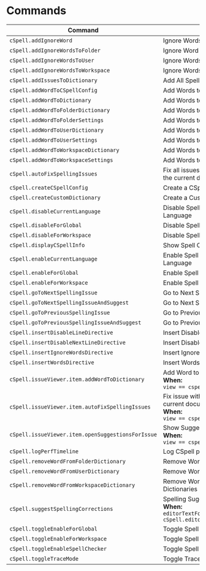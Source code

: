 <!--- AUTO-GENERATED ALL CHANGES WILL BE LOST --->

# Commands

| Command                                           | Title                                                                                                          |
| ------------------------------------------------- | -------------------------------------------------------------------------------------------------------------- |
| `cSpell.addIgnoreWord`                            | Ignore Words                                                                                                   |
| `cSpell.addIgnoreWordsToFolder`                   | Ignore Word in Folder Settings                                                                                 |
| `cSpell.addIgnoreWordsToUser`                     | Ignore Words in User Settings                                                                                  |
| `cSpell.addIgnoreWordsToWorkspace`                | Ignore Words in Workspace Settings                                                                             |
| `cSpell.addIssuesToDictionary`                    | Add All Spelling Issues to Dictionary                                                                          |
| `cSpell.addWordToCSpellConfig`                    | Add Words to CSpell Configuration                                                                              |
| `cSpell.addWordToDictionary`                      | Add Words to Dictionary                                                                                        |
| `cSpell.addWordToFolderDictionary`                | Add Words to Folder Dictionary                                                                                 |
| `cSpell.addWordToFolderSettings`                  | Add Words to Folder Settings                                                                                   |
| `cSpell.addWordToUserDictionary`                  | Add Words to User Dictionary                                                                                   |
| `cSpell.addWordToUserSettings`                    | Add Words to User Settings                                                                                     |
| `cSpell.addWordToWorkspaceDictionary`             | Add Words to Workspace Dictionary                                                                              |
| `cSpell.addWordToWorkspaceSettings`               | Add Words to Workspace Settings                                                                                |
| `cSpell.autoFixSpellingIssues`                    | Fix all issues with a preferred suggestion in the current document.                                            |
| `cSpell.createCSpellConfig`                       | Create a CSpell Configuration File.                                                                            |
| `cSpell.createCustomDictionary`                   | Create a Custom Dictionary File.                                                                               |
| `cSpell.disableCurrentLanguage`                   | Disable Spell Checking Document Language                                                                       |
| `cSpell.disableForGlobal`                         | Disable Spell Checking by Default                                                                              |
| `cSpell.disableForWorkspace`                      | Disable Spell Checking For Workspace                                                                           |
| `cSpell.displayCSpellInfo`                        | Show Spell Checker Configuration Info                                                                          |
| `cSpell.enableCurrentLanguage`                    | Enable Spell Checking Document Language                                                                        |
| `cSpell.enableForGlobal`                          | Enable Spell Checking by Default                                                                               |
| `cSpell.enableForWorkspace`                       | Enable Spell Checking For Workspace                                                                            |
| `cSpell.goToNextSpellingIssue`                    | Go to Next Spelling Issue                                                                                      |
| `cSpell.goToNextSpellingIssueAndSuggest`          | Go to Next Spelling Issue and Suggest                                                                          |
| `cSpell.goToPreviousSpellingIssue`                | Go to Previous Spelling Issue                                                                                  |
| `cSpell.goToPreviousSpellingIssueAndSuggest`      | Go to Previous Spelling Issue and Suggest                                                                      |
| `cSpell.insertDisableLineDirective`               | Insert Disable Current Line Directive                                                                          |
| `cSpell.insertDisableNextLineDirective`           | Insert Disable Next Line Directive                                                                             |
| `cSpell.insertIgnoreWordsDirective`               | Insert Ignore Words Directive                                                                                  |
| `cSpell.insertWordsDirective`                     | Insert Words Directive                                                                                         |
| `cSpell.issueViewer.item.addWordToDictionary`     | Add Word to Dictionary<br>**When:**<br> `view == cspell-info.issuesView`                                       |
| `cSpell.issueViewer.item.autoFixSpellingIssues`   | Fix issue with preferred suggestion in the current document.<br>**When:**<br> `view == cspell-info.issuesView` |
| `cSpell.issueViewer.item.openSuggestionsForIssue` | Show Suggestions<br>**When:**<br> `view == cspell-info.issuesView`                                             |
| `cSpell.logPerfTimeline`                          | Log CSpell performance times to console                                                                        |
| `cSpell.removeWordFromFolderDictionary`           | Remove Words from the Folder Dictionary                                                                        |
| `cSpell.removeWordFromUserDictionary`             | Remove Words from the Global Dictionary                                                                        |
| `cSpell.removeWordFromWorkspaceDictionary`        | Remove Words from the Workspace Dictionaries                                                                   |
| `cSpell.suggestSpellingCorrections`               | Spelling Suggestions...<br>**When:**<br> `editorTextFocus && cSpell.editorMenuContext.showSuggestions`         |
| `cSpell.toggleEnableForGlobal`                    | Toggle Spell Checking in User Settings                                                                         |
| `cSpell.toggleEnableForWorkspace`                 | Toggle Spell Checking for Workspace                                                                            |
| `cSpell.toggleEnableSpellChecker`                 | Toggle Spell Checking                                                                                          |
| `cSpell.toggleTraceMode`                          | Toggle Trace Mode                                                                                              |
